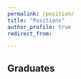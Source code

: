 ```yaml
---
permalink: /position/
title: "Positions"
author_profile: true
redirect_from: 

---
```


## Graduates

